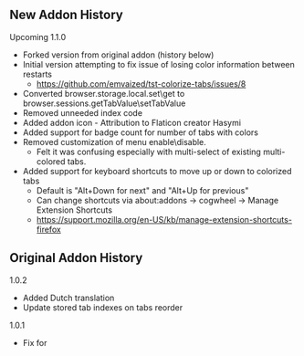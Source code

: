 ## New Addon History

Upcoming 1.1.0
- Forked version from original addon (history below)
- Initial version attempting to fix issue of losing color information between restarts
  - https://github.com/emvaized/tst-colorize-tabs/issues/8
- Converted browser.storage.local.set\get to browser.sessions.getTabValue\setTabValue
- Removed unneeded index code
- Added addon icon - Attribution to Flaticon creator Hasymi
- Added support for badge count for number of tabs with colors
- Removed customization of menu enable\disable. 
  - Felt it was confusing especially with multi-select of existing multi-colored tabs.
- Added support for keyboard shortcuts to move up or down to colorized tabs
  - Default is "Alt+Down for next" and "Alt+Up for previous"
  - Can change shortcuts via about:addons -> cogwheel -> Manage Extension Shortcuts
  - https://support.mozilla.org/en-US/kb/manage-extension-shortcuts-firefox

## Original Addon History

1.0.2
- Added Dutch translation
- Update stored tab indexes on tabs reorder

1.0.1
- Fix for
